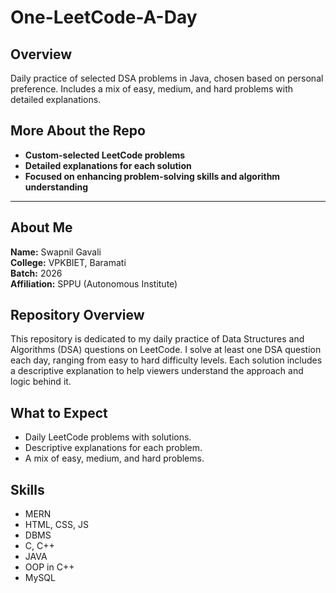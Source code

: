 # One-LeetCode-A-Day

## Overview
Daily practice of selected DSA problems in Java, chosen based on personal preference. Includes a mix of easy, medium, and hard problems with detailed explanations.

## More About the Repo
- **Custom-selected LeetCode problems**
- **Detailed explanations for each solution**
- **Focused on enhancing problem-solving skills and algorithm understanding**

---

## About Me
**Name:** Swapnil Gavali  
**College:** VPKBIET, Baramati  
**Batch:** 2026  
**Affiliation:** SPPU (Autonomous Institute)

## Repository Overview
This repository is dedicated to my daily practice of Data Structures and Algorithms (DSA) questions on LeetCode. I solve at least one DSA question each day, ranging from easy to hard difficulty levels. Each solution includes a descriptive explanation to help viewers understand the approach and logic behind it.

## What to Expect
- Daily LeetCode problems with solutions.
- Descriptive explanations for each problem.
- A mix of easy, medium, and hard problems.

## Skills
- MERN
- HTML, CSS, JS
- DBMS
- C, C++
- JAVA
- OOP in C++
- MySQL
